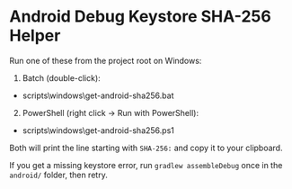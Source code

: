 # Android Debug Keystore SHA-256 Helper

Run one of these from the project root on Windows:

1) Batch (double-click):
- scripts\\windows\\get-android-sha256.bat

2) PowerShell (right click -> Run with PowerShell):
- scripts\\windows\\get-android-sha256.ps1

Both will print the line starting with `SHA-256:` and copy it to your clipboard.

If you get a missing keystore error, run `gradlew assembleDebug` once in the `android/` folder, then retry.
